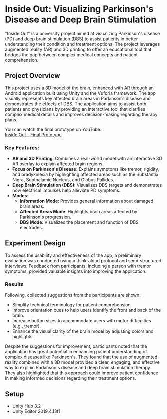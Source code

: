 # Inside Out: Visualizing Parkinson's Disease and Deep Brain Stimulation

"Inside Out" is a university project aimed at visualizing Parkinson's disease (PD) and deep brain stimulation (DBS) to assist patients in better understanding their condition and treatment options. The project leverages augmented reality (AR) and 3D printing to offer an educational tool that bridges the gap between complex medical concepts and patient comprehension.

## Project Overview

This project uses a 3D model of the brain, enhanced with AR through an Android application built using Unity and the Vuforia framework. The app visually represents key affected brain areas in Parkinson’s disease and demonstrates the effects of DBS. The application aims to assist both patients and physicians by providing an interactive tool that clarifies complex medical details and improves decision-making regarding therapy plans.

You can watch the final prototype on YouTube:  
[Inside Out - Final Prototype](https://www.youtube.com/watch?v=Pe7rCZNFaro)

### Key Features:
- **AR and 3D Printing**: Combines a real-world model with an interactive 3D AR overlay to explain affected brain regions.
- **Focus on Parkinson's Disease**: Explains symptoms like tremor, rigidity, and bradykinesia by highlighting affected areas such as the Substantia Nigra, Subthalamic Nucleus, and Globus Pallidus.
- **Deep Brain Stimulation (DBS)**: Visualizes DBS targets and demonstrates how electrical impulses help alleviate PD symptoms.
- **Modes**:
  - **Information Mode**: Provides general information about damaged brain areas.
  - **Affected Areas Mode**: Highlights brain areas affected by Parkinson's progression.
  - **DBS Mode**: Visualizes the placement and function of DBS electrodes.

## Experiment Design

To assess the usability and effectiveness of the app, a preliminary evaluation was conducted using a think-aloud protocol and semi-structured interviews. Feedback from participants, including a person with tremor symptoms, provided valuable insights into improving the application.

### Results

Following, collected suggestions from the participants are shown:
- Simplify technical terminology for patient comprehension.
- Improve orientation cues to help users identify the front and back of the brain.
- Increase button sizes to accommodate users with motor difficulties (e.g., tremor).
- Enhance the visual clarity of the brain model by adjusting colors and highlights.
  
Despite the suggestions for improvement, participants noted that the application has great potential in enhancing patient understanding of complex diseases like Parkinson's. They found that the use of augmented reality combined with a 3D model provided a clear, engaging, and effective way to explain Parkinson's disease and deep brain stimulation therapy. They also highlighted that this approach could improve patient confidence in making informed decisions regarding their treatment options.

## Setup

- Unity Hub 3.2 
- Unity Editor 2019.4.13f1

